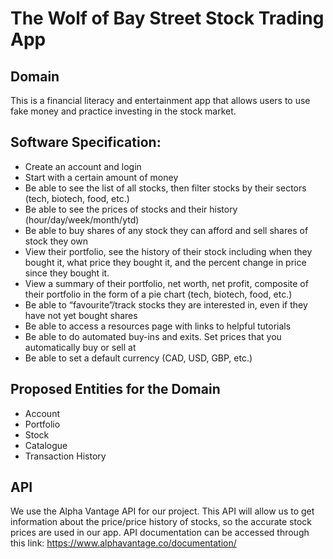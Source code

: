 # The Wolf of Bay Street Stock Trading App

## Domain
This is a financial literacy and entertainment app that allows users to use fake money and practice investing 
in the stock market.

## Software Specification: 
- Create an account and login
- Start with a certain amount of money
- Be able to see the list of all stocks, then filter stocks by their sectors (tech, biotech, food, etc.)
- Be able to see the prices of stocks and their history (hour/day/week/month/ytd)
- Be able to buy shares of any stock they can afford and sell shares of stock they own
- View their portfolio, see the history of their stock including when they bought it, what price they bought it, and the percent change in price since they bought it.
- View a summary of their portfolio, net worth, net profit, composite of their portfolio in the form of a pie chart (tech, biotech, food, etc.)
- Be able to “favourite”/track stocks they are interested in, even if they have not yet bought shares
- Be able to access a resources page with links to helpful tutorials
- Be able to do automated buy-ins and exits. Set prices that you automatically buy or sell at
- Be able to set a default currency (CAD, USD, GBP, etc.) 

## Proposed Entities for the Domain
- Account
- Portfolio
- Stock
- Catalogue
- Transaction History

## API

We use the Alpha Vantage API for our project. This API will allow us to get information about the price/price history of stocks, so the accurate stock prices are used in our app.
API documentation can be accessed through this link:
https://www.alphavantage.co/documentation/
